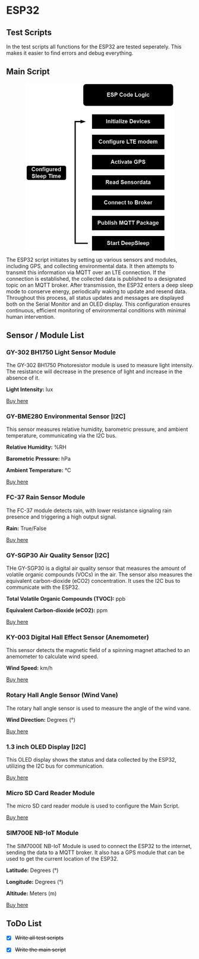 # ESP32

## Test Scripts

In the test scripts all functions for the ESP32 are tested seperately. This makes it easier to find errors and debug everything.   

## Main Script

<p align="center">
    <img src="https://github.com/lstranskyTGM/uWeatherNG/blob/main/ESP32/img/codeLogic.png?raw=true" alt="codeLogic" width="400" align="center">
</p>

The ESP32 script initiates by setting up various sensors and modules, including GPS, and collecting environmental data. It then attempts to transmit this information via MQTT over an LTE connection. If the connection is established, the collected data is published to a designated topic on an MQTT broker. After transmission, the ESP32 enters a deep sleep mode to conserve energy, periodically waking to update and resend data. Throughout this process, all status updates and messages are displayed both on the Serial Monitor and an OLED display. This configuration ensures continuous, efficient monitoring of environmental conditions with minimal human intervention.

## Sensor / Module List

### GY-302 BH1750 Light Sensor Module

The GY-302 BH1750 Photoresistor module is used to measure light intensity. The resistance will decrease in the presence of light and increase in the absence of it. 

**Light Intensity:** lux

[Buy here](https://www.az-delivery.com/products/gy-302-bh1750-lichtsensor-lichtstaerke-modul-fuer-arduino-und-raspberry-pi)

### GY-BME280 Environmental Sensor [I2C]

This sensor measures relative humidity, barometric pressure, and ambient temperature, communicating via the I2C bus.

**Relative Humidity:** %RH

**Barometric Pressure:** hPa

**Ambient Temperature:** °C

[Buy here](https://www.bosch-sensortec.com/products/environmental-sensors/humidity-sensors-bme280/)

### FC-37 Rain Sensor Module

The FC-37 module detects rain, with lower resistance signaling rain presence and triggering a high output signal.

**Rain:** True/False

[Buy here](https://www.az-delivery.com/en/products/regen-sensor-modul)

### GY-SGP30 Air Quality Sensor [I2C]

THe GY-SGP30 is a digital air quality sensor that measures the amount of volatile organic compounds (VOCs) in the air. The sensor also measures the equivalent carbon-dioxide (eCO2) concentration.
It uses the I2C bus to communicate with the ESP32.

**Total Volatile Organic Compounds (TVOC):** ppb

**Equivalent Carbon-dioxide (eCO2):** ppm

[Buy here](https://funduinoshop.com/elektronische-module/sensoren/gase/gy-sgp30-tvoc-sensor-fuer-luftqualitaet-eco2)

### KY-003 Digital Hall Effect Sensor (Anemometer)

This sensor detects the magnetic field of a spinning magnet attached to an anemometer to calculate wind speed.

**Wind Speed:** km/h

[Buy here](https://www.az-delivery.com/en/products/hall-sensor-modul-digital)

### Rotary Hall Angle Sensor (Wind Vane)

The rotary hall angle sensor is used to measure the angle of the wind vane.

**Wind Direction:** Degrees (°)

[Buy here](https://www.aliexpress.com/item/4000143910873.html?gatewayAdapt=glo2deu)

### 1.3 inch OLED Display [I2C]

This OLED display shows the status and data collected by the ESP32, utilizing the I2C bus for communication.

[Buy here](https://www.az-delivery.de/en/products/1-3zoll-i2c-oled-display)

### Micro SD Card Reader Module

The micro SD card reader module is used to configure the Main Script.

[Buy here](https://www.az-delivery.de/en/products/copy-of-spi-reader-micro-speicherkartenmodul-fur-arduino)

### SIM700E NB-IoT Module

The SIM7000E NB-IoT Module is used to connect the ESP32 to the internet, sending the data to a MQTT broker.
It also has a GPS module that can be used to get the current location of the ESP32.

**Latitude:** Degrees (°)

**Longitude:** Degrees (°)

**Altitude:** Meters (m)

[Buy here](https://www.waveshare.com/sim7000e-nb-iot-hat.htm)

## ToDo List

- [x] ~~Write all test scripts~~
- [x] ~~Write the main script~~










